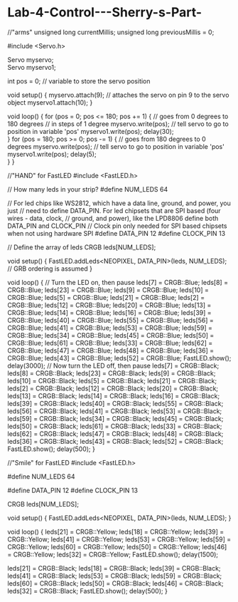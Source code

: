 # Lab-4-Control---Sherry-s-Part-
//"arms"
unsigned long currentMillis;
unsigned long previousMillis = 0;

#include <Servo.h>

Servo myservo;  
Servo myservo1;

int pos = 0;    // variable to store the servo position

void setup() {
  myservo.attach(9);  // attaches the servo on pin 9 to the servo object
  myservo1.attach(10); 
}

void loop() {
  for (pos = 0; pos <= 180; pos += 1) { // goes from 0 degrees to 180 degrees
    // in steps of 1 degree
    myservo.write(pos);              // tell servo to go to position in variable 'pos'
    myservo1.write(pos); 
    delay(30);    
  }
  for (pos = 180; pos >= 0; pos -= 1) { // goes from 180 degrees to 0 degrees
    myservo.write(pos);              // tell servo to go to position in variable 'pos'
    myservo1.write(pos); 
    delay(5);                      
  }
}

//"HAND" for FastLED
#include <FastLED.h>

// How many leds in your strip?
#define NUM_LEDS 64

// For led chips like WS2812, which have a data line, ground, and power, you just
// need to define DATA_PIN.  For led chipsets that are SPI based (four wires - data, clock,
// ground, and power), like the LPD8806 define both DATA_PIN and CLOCK_PIN
// Clock pin only needed for SPI based chipsets when not using hardware SPI
#define DATA_PIN 12
#define CLOCK_PIN 13

// Define the array of leds
CRGB leds[NUM_LEDS];

void setup() { 
    FastLED.addLeds<NEOPIXEL, DATA_PIN>(leds, NUM_LEDS);  // GRB ordering is assumed
}

void loop() { 
  // Turn the LED on, then pause
  leds[7] = CRGB::Blue;
  leds[8] = CRGB::Blue;
  leds[23] = CRGB::Blue;
  leds[9] = CRGB::Blue;
  leds[10] = CRGB::Blue;
  leds[5] = CRGB::Blue;
  leds[21] = CRGB::Blue;
  leds[2] = CRGB::Blue;
  leds[12] = CRGB::Blue;
  leds[20] = CRGB::Blue;
  leds[13] = CRGB::Blue;
  leds[14] = CRGB::Blue;
  leds[16] = CRGB::Blue;
  leds[39] = CRGB::Blue;
  leds[40] = CRGB::Blue;
  leds[55] = CRGB::Blue;
  leds[56] = CRGB::Blue;
  leds[41] = CRGB::Blue;
  leds[53] = CRGB::Blue;
  leds[59] = CRGB::Blue;
  leds[34] = CRGB::Blue;
  leds[45] = CRGB::Blue;
  leds[50] = CRGB::Blue;
  leds[61] = CRGB::Blue;
  leds[33] = CRGB::Blue;
  leds[62] = CRGB::Blue;
  leds[47] = CRGB::Blue;
  leds[48] = CRGB::Blue;
  leds[36] = CRGB::Blue;
  leds[43] = CRGB::Blue;
  leds[52] = CRGB::Blue;
  FastLED.show();
  delay(3000);
  // Now turn the LED off, then pause
  leds[7] = CRGB::Black;
  leds[8] = CRGB::Black;
  leds[23] = CRGB::Black;
  leds[9] = CRGB::Black;
  leds[10] = CRGB::Black;
  leds[5] = CRGB::Black;
  leds[21] = CRGB::Black;
  leds[2] = CRGB::Black;
  leds[12] = CRGB::Black;
  leds[20] = CRGB::Black;
  leds[13] = CRGB::Black;
  leds[14] = CRGB::Black;
  leds[16] = CRGB::Black;
  leds[39] = CRGB::Black;
  leds[40] = CRGB::Black;
  leds[55] = CRGB::Black;
  leds[56] = CRGB::Black;
  leds[41] = CRGB::Black;
  leds[53] = CRGB::Black;
  leds[59] = CRGB::Black;
  leds[34] = CRGB::Black;
  leds[45] = CRGB::Black;
  leds[50] = CRGB::Black;
  leds[61] = CRGB::Black;
  leds[33] = CRGB::Black;
  leds[62] = CRGB::Black;
  leds[47] = CRGB::Black;
  leds[48] = CRGB::Black;
  leds[36] = CRGB::Black;
  leds[43] = CRGB::Black;
  leds[52] = CRGB::Black;
  FastLED.show();
  delay(500);
}

//"Smile" for FastLED
#include <FastLED.h>

#define NUM_LEDS 64

#define DATA_PIN 12
#define CLOCK_PIN 13

CRGB leds[NUM_LEDS];

void setup() { 
    FastLED.addLeds<NEOPIXEL, DATA_PIN>(leds, NUM_LEDS);
}

void loop() { 
  leds[21] = CRGB::Yellow;
  leds[18] = CRGB::Yellow;
  leds[39] = CRGB::Yellow;
  leds[41] = CRGB::Yellow;
  leds[53] = CRGB::Yellow;
  leds[59] = CRGB::Yellow;
  leds[60] = CRGB::Yellow;
  leds[50] = CRGB::Yellow;
  leds[46] = CRGB::Yellow;
  leds[32] = CRGB::Yellow;
  FastLED.show();
  delay(1500);
  
  leds[21] = CRGB::Black;
  leds[18] = CRGB::Black;
  leds[39] = CRGB::Black;
  leds[41] = CRGB::Black;
  leds[53] = CRGB::Black;
  leds[59] = CRGB::Black;
  leds[60] = CRGB::Black;
  leds[50] = CRGB::Black;
  leds[46] = CRGB::Black;
  leds[32] = CRGB::Black;
  FastLED.show();
  delay(500);
}

